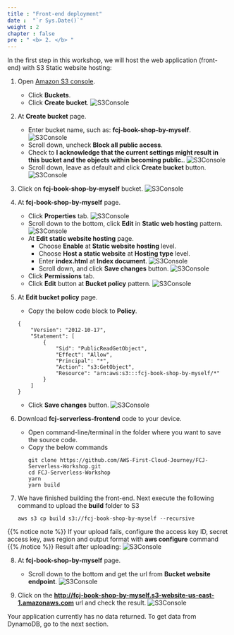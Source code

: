 ```yaml
---
title : "Front-end deployment"
date :  "`r Sys.Date()`" 
weight : 2 
chapter : false
pre : " <b> 2. </b> "
---
```

In the first step in this workshop, we will host the web application (front-end) with S3 Static website hosting:
1. Open [Amazon S3 console](https://s3.console.aws.amazon.com/s3/get-started?region=ap-southeast-2).
    - Click **Buckets**.
    - Click **Create bucket**. 
![S3Console](/images/temp/1/1.png?width=90pc)

2. At **Create bucket** page.
    - Enter bucket name, such as: **fcj-book-shop-by-myself**.
  ![S3Console](/images/temp/1/2.png?width=90pc)
    - Scroll down, uncheck **Block all public access**.
    - Check to **I acknowledge that the current settings might result in this bucket and the objects within becoming public.**.
  ![S3Console](/images/temp/1/3.png?width=90pc)
    - Scroll down, leave as default and click **Create bucket** button.
  ![S3Console](/images/temp/1/4.png?width=90pc)

3. Click on **fcj-book-shop-by-myself** bucket.
![S3Console](/images/temp/1/5.png?width=90pc)

4. At **fcj-book-shop-by-myself** page.
    - Click **Properties** tab.
  ![S3Console](/images/temp/1/6.png?width=90pc)
    - Scroll down to the bottom, click **Edit** in **Static web hosting** pattern.
  ![S3Console](/images/temp/1/7.png?width=90pc)
    - At **Edit static website hosting** page.
      - Choose **Enable** at **Static website hosting** level.
      - Choose **Host a static website** at **Hosting type** level.
      - Enter **index.html** at **Index document**.
    ![S3Console](/images/temp/1/8.png?width=90pc)
      - Scroll down, and click **Save changes** button.
    ![S3Console](/images/temp/1/9.png?width=90pc)
    - Click **Permissions** tab.
    - Click **Edit** button at **Bucket policy** pattern.
  ![S3Console](/images/temp/1/10.png?width=90pc)

5. At **Edit bucket policy** page.
    - Copy the below code block to **Policy**.
    ```
    {
        "Version": "2012-10-17",
        "Statement": [
            {
                "Sid": "PublicReadGetObject",
                "Effect": "Allow",
                "Principal": "*",
                "Action": "s3:GetObject",
                "Resource": "arn:aws:s3:::fcj-book-shop-by-myself/*"
            }
        ]
    }
    ```
    - Click **Save changes** button.
![S3Console](/images/temp/1/11.png?width=90pc)

6. Download **fcj-serverless-frontend** code to your device.
    - Open command-line/terminal in the folder where you want to save the source code.
    - Copy the below commands
        ```
        git clone https://github.com/AWS-First-Cloud-Journey/FCJ-Serverless-Workshop.git
        cd FCJ-Serverless-Workshop
        yarn
        yarn build
        ```

7. We have finished building the front-end. Next execute the following command to upload the **build** folder to S3
    ```
    aws s3 cp build s3://fcj-book-shop-by-myself --recursive
    ```
  {{% notice note %}}
  If your upload fails, configure the access key ID, secret access key, aws region and output format with **aws configure** command
  {{% /notice %}}
  Result after uploading:
![S3Console](/images/temp/1/12.png?width=90pc)

8. At **fcj-book-shop-by-myself** page.
    - Scroll down to the bottom and get the url from **Bucket website endpoint**.
![S3Console](/images/temp/1/13.png?width=90pc)

9. Click on the **http://fcj-book-shop-by-myself.s3-website-us-east-1.amazonaws.com** url and check the result.
![S3Console](/images/temp/1/14.png?width=90pc)

Your application currently has no data returned. To get data from DynamoDB, go to the next section.